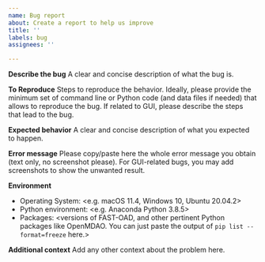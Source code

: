 ```yaml
---
name: Bug report
about: Create a report to help us improve
title: ''
labels: bug
assignees: ''

---
```


**Describe the bug**
A clear and concise description of what the bug is.

**To Reproduce**
Steps to reproduce the behavior. 
Ideally, please provide the minimum set of command line or Python code (and data files if needed) that allows to reproduce the bug.
If related to GUI, please describe the steps that lead to the bug.

**Expected behavior**
A clear and concise description of what you expected to happen.

**Error message**
Please copy/paste here the whole error message you obtain (text only, no screenshot please).
For GUI-related bugs, you may add screenshots to show the unwanted result.

**Environment**
- Operating System: <e.g. macOS 11.4, Windows 10, Ubuntu 20.04.2>
- Python environment: <e.g. Anaconda Python 3.8.5>
- Packages: <versions of FAST-OAD, and other pertinent Python packages like OpenMDAO. You can just paste the output of `pip list --format=freeze` here.>

**Additional context**
Add any other context about the problem here.
